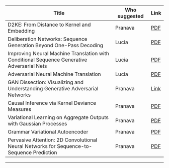| Title  | Who suggested | Link     |
|-------------|------------|--------|
|D2KE: From Distance to Kernel and Embedding | Pranava | [PDF](https://arxiv.org/abs/1802.04956)|
|Deliberation Networks: Sequence Generation Beyond One-Pass Decoding | Lucia | [PDF](https://papers.nips.cc/paper/6775-deliberation-networks-sequence-generation-beyond-one-pass-decoding.pdf)|
|Improving Neural Machine Translation with Conditional Sequence Generative Adversarial Nets | Lucia | [PDF](https://arxiv.org/abs/1703.04887) |
Adversarial Neural Machine Translation | Lucia | [PDF](https://arxiv.org/abs/1704.06933)|
GAN Dissection: Visualizing and Understanding Generative Adversarial Networks | Pranava |[Link](https://gandissect.csail.mit.edu/)|
Causal Inference via Kernel Deviance Measures | Pranava | [PDF](https://arxiv.org/abs/1804.04622)|
Variational Learning on Aggregate Outputs with Gaussian Processes | Pranava | [PDF](https://arxiv.org/abs/1805.08463)|
Grammar Variational Autoencoder | Pranava | [PDF](https://arxiv.org/pdf/1703.01925.pdf)|
Pervasive Attention: 2D Convolutional Neural Networks for Sequence-to-Sequence Prediction | Pranava | [PDF](https://arxiv.org/abs/1808.03867)|
---------------------------------------------------------------------------------------


